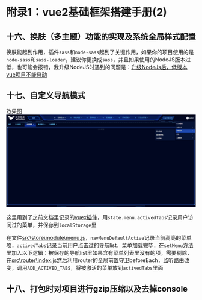 # 附录1：vue2基础框架搭建手册(2)

## 十六、换肤（多主题）功能的实现及系统全局样式配置

换肤能起到作用，插件`sass`和`node-sass`起到了关键作用，如果你的项目使用的是`node-sass`和`sass-loader`，建议你更换成`sass`，并且如果使用的NodeJS版本过低，也可能会报错，我升级NodeJS时遇到的问题是：[升级NodeJs后，低版本vue项目不能启动](资料\1、安装或启动报错.md)

## 十七、自定义导航模式

效果图![资料\图片\导航模式-TAB导航.png](资料\图片\导航模式-TAB导航.png)

这里用到了之前文档里记录的[vuex插件](附录1：vue2基础框架搭建手册(1).md)，用`state.menu.activedTabs`记录用户访问过的菜单，并保存到`localStorage`里

在文件[src\store\module\menu.js](src\store\module\menu.js)，`navMenuDefaultActive`记录当前高亮的菜单项，`activedTabs`记录当前用户点击过的导航list，菜单加载完毕，在`setMenu`方法里加入以下逻辑：被保存的导航list里如果含有菜单列表里没有的项，需要剔除，在[src\router\index.js](src\router\index.js)然后利用router的全局前置守卫beforeEach，监听路由改变，调用`ADD_ACTIVED_TABS`，将被激活的菜单放到`activedTabs`里面

## 十八、打包时对项目进行gzip压缩以及去掉console

